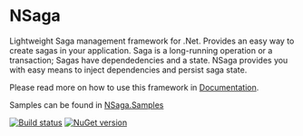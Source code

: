 # NSaga
Lightweight Saga management framework for .Net. Provides an easy way to create sagas in your application. Saga is a long-running operation or a transaction; 
Sagas have dependedencies and a state. NSaga provides you with easy means to inject dependencies and persist saga state.

Please read more on how to use this framework in [Documentation](https://github.com/AMVSoftware/NSaga/wiki).

Samples can be found in [NSaga.Samples](https://github.com/AMVSoftware/NSaga.Samples)

[![Build status](https://ci.appveyor.com/api/projects/status/fy4qn1k8d70th9a9/branch/master?svg=true)](https://ci.appveyor.com/project/trailmax/nsaga/branch/master) 
[![NuGet version](https://badge.fury.io/nu/nsaga.svg)](https://badge.fury.io/nu/nsaga)
